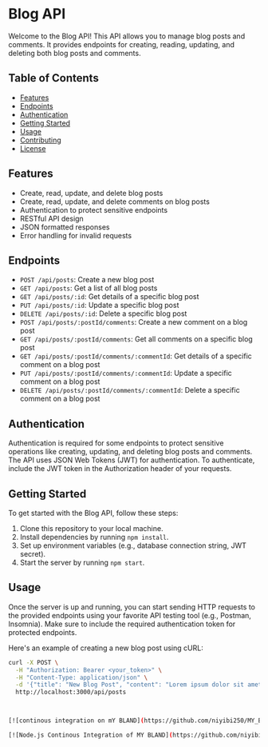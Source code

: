 # Blog API

Welcome to the Blog API! This API allows you to manage blog posts and comments. It provides endpoints for creating, reading, updating, and deleting both blog posts and comments.

## Table of Contents

- [Features](#features)
- [Endpoints](#endpoints)
- [Authentication](#authentication)
- [Getting Started](#getting-started)
- [Usage](#usage)
- [Contributing](#contributing)
- [License](#license)

## Features

- Create, read, update, and delete blog posts
- Create, read, update, and delete comments on blog posts
- Authentication to protect sensitive endpoints
- RESTful API design
- JSON formatted responses
- Error handling for invalid requests

## Endpoints

- `POST /api/posts`: Create a new blog post
- `GET /api/posts`: Get a list of all blog posts
- `GET /api/posts/:id`: Get details of a specific blog post
- `PUT /api/posts/:id`: Update a specific blog post
- `DELETE /api/posts/:id`: Delete a specific blog post
- `POST /api/posts/:postId/comments`: Create a new comment on a blog post
- `GET /api/posts/:postId/comments`: Get all comments on a specific blog post
- `GET /api/posts/:postId/comments/:commentId`: Get details of a specific comment on a blog post
- `PUT /api/posts/:postId/comments/:commentId`: Update a specific comment on a blog post
- `DELETE /api/posts/:postId/comments/:commentId`: Delete a specific comment on a blog post

## Authentication

Authentication is required for some endpoints to protect sensitive operations like creating, updating, and deleting blog posts and comments. The API uses JSON Web Tokens (JWT) for authentication. To authenticate, include the JWT token in the Authorization header of your requests.

## Getting Started

To get started with the Blog API, follow these steps:

1. Clone this repository to your local machine.
2. Install dependencies by running `npm install`.
3. Set up environment variables (e.g., database connection string, JWT secret).
4. Start the server by running `npm start`.

## Usage

Once the server is up and running, you can start sending HTTP requests to the provided endpoints using your favorite API testing tool (e.g., Postman, Insomnia). Make sure to include the required authentication token for protected endpoints.

Here's an example of creating a new blog post using cURL:

```bash
curl -X POST \
  -H "Authorization: Bearer <your_token>" \
  -H "Content-Type: application/json" \
  -d '{"title": "New Blog Post", "content": "Lorem ipsum dolor sit amet."}' \
  http://localhost:3000/api/posts



[![continous integration on mY BLAND](https://github.com/niyibi250/MY_BLAND_BACKEND/actions/workflows/cont_int_testing.yml/badge.svg?branch=FT%28backend%29-testing-with-jest-and-cicleci)](https://github.com/niyibi250/MY_BLAND_BACKEND/actions/workflows/cont_int_testing.yml)

[![Node.js Continous Integration of MY BLAND](https://github.com/niyibi250/MY_BLAND_BACKEND/actions/workflows/cont_int_testing.yml/badge.svg)](https://github.com/niyibi250/MY_BLAND_BACKEND/actions/workflows/cont_int_testing.yml)